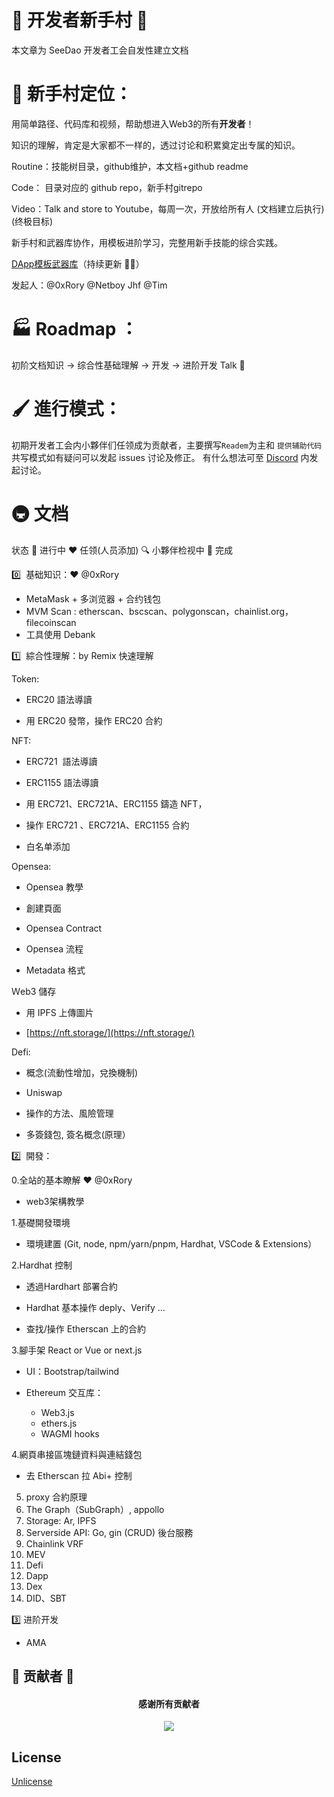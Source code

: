 # 👶 开发者新手村 🌴

本文章为 SeeDao 开发者工会自发性建立文档

# 👀 新手村定位：
用简单路径、代码库和视频，帮助想进入Web3的所有**开发者**！

知识的理解，肯定是大家都不一样的，透过讨论和积累奠定出专属的知识。

Routine：技能树目录，github维护，本文档+github readme

Code： 目录对应的 github repo，新手村gitrepo

Video：Talk and store to Youtube，每周一次，开放给所有人 (文档建立后执行)(终极目标)

新手村和武器库协作，用模板进阶学习，完整用新手技能的综合实践。

[DApp模板武器库](https://www.notion.so/42ba7e39d1004033a031d95f1717932a)（持续更新 🕵️‍♂️）

发起人：@0xRory @Netboy Jhf @Tim

# 🏭 Roadmap ：
初阶文档知识 → 综合性基础理解 → 开发 → 进阶开发 Talk   🛫

# 🖌 進行模式：

初期开发者工会内小夥伴们任领成为贡献者，主要撰写`Readem`为主和 `提供辅助代码`
共写模式如有疑问可以发起 issues 讨论及修正。
有什么想法可至 [Discord](https://discord.com/channels/841189467128594442/981541836076220507) 内发起讨论。


# 🚇 文档

状态 🏃 进行中 ❤️ 任领(人员添加) 🔍 小夥伴检视中 🎉 完成

0️⃣  基础知识：❤️ @0xRory

- MetaMask + 多浏览器 + 合约钱包
- MVM Scan : etherscan、bscscan、polygonscan，chainlist.org，filecoinscan
- 工具使用 Debank

1️⃣  綜合性理解：by Remix 快速理解

Token:

- ERC20 語法導讀

- 用 ERC20 發幣，操作 ERC20 合約

NFT:

- ERC721  語法導讀

- ERC1155 語法導讀

- 用 ERC721、ERC721A、ERC1155 鑄造 NFT，

- 操作 ERC721 、ERC721A、ERC1155 合約

- 白名单添加

Opensea:

* Opensea 教學

* 創建頁面

* Opensea Contract

* Opensea 流程

* Metadata 格式

Ｗeb3 儲存

* 用 IPFS 上傳圖片

* [https://nft.storage/](https://nft.storage/)

Defi:

* 概念(流動性增加，兌換機制)

* Uniswap

* 操作的方法、風險管理

* 多簽錢包, 簽名概念(原理）

2️⃣  開發：

0.全站的基本瞭解 ❤️ @0xRory

* web3架構教學


1.基礎開發環境

* 環境建置 (Git, node, npm/yarn/pnpm, Hardhat, VSCode & Extensions）


2.Hardhat 控制

* 透過Hardhart 部署合約

* Hardhat 基本操作 deply、Verify ... 

* 查找/操作 Etherscan 上的合約

3.腳手架 React or Vue or next.js

* UI：Bootstrap/tailwind

* Ethereum 交互库：
  - Web3.js
  - ethers.js
  - WAGMI hooks

4.網頁串接區塊鏈資料與連結錢包
  * 去 Etherscan 拉 Abi+ 控制

5.  proxy 合約原理
6.  The Graph（SubGraph）, appollo
7.  Storage: Ar, IPFS
8.  Serverside API: Go, gin (CRUD) 後台服務
9.  Chainlink VRF
10. MEV
11. Defi
12. Dapp
13. Dex
14. DID、SBT


3️⃣ 进阶开发

- AMA

## 🔱 贡献者 🔱

<div align="center">
  <h4 align="center">
    感谢所有贡献者
  </h4>
  <a href="https://github.com/SeeDAO-OpenSource/DEV-NoviceVillage/graphs/contributors">
    <img src="https://contrib.rocks/image?repo=SeeDAO-OpenSource/DEV-NoviceVillage" />
  </a>
</div>


## License

[Unlicense](https://unlicense.org)


